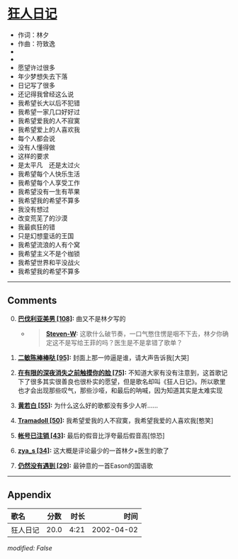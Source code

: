 # [狂人日记](https://music.163.com/song?id=67075)

* 作词：林夕
* 作曲：符致逸
*
*
* 愿望许过很多
* 年少梦想失去下落
* 日记写了很多
* 还记得我曾经这么说
* 我希望长大以后不犯错
* 我希望一家几口好好过
* 我希望爱我的人不寂寞
* 我希望爱上的人喜欢我
* 每个人都会说
* 没有人懂得做
* 这样的要求
* 是太平凡　还是太过火
* 我希望每个人快乐生活
* 我希望每个人享受工作
* 我希望没有一生有苹果
* 我希望我的希望不算多
* 我没有想过
* 改变荒芜了的沙漠
* 我最疯狂的错
* 只是幻想童话的王国
* 我希望流浪的人有个窝
* 我希望主义不是个枷锁
* 我希望世界和平没战火
* 我希望我的希望不算多


---

## Comments
0. **[巴伐利亚美男 \[108\]](https://music.163.com/#/user/home?id=69365125):** 曲又不是林夕写的
	* > **[Steven-W](https://music.163.com/#/user/home?id=40239694):** 这歌什么破节奏，一口气憋住愣是咽不下去，林夕你确定这不是写给王菲的吗？医生是不是拿错了歌单？

1. **[二敏陈棒棒哒 \[95\]](https://music.163.com/#/user/home?id=64699111):** 封面上那一帅逼是谁，请大声告诉我[大哭]

2. **[在有限的深夜消失之前触摸你的脸 \[75\]](https://music.163.com/#/user/home?id=116697221):** 不知道大家有没有注意到，这首歌记下了很多其实很善良也很朴实的愿望，但是歌名却叫《狂人日记》。所以歌里也才会出现那些叹气，那些沙哑，和最后的呐喊，因为知道其实是太难实现

3. **[黄若白 \[55\]](https://music.163.com/#/user/home?id=67468209):** 为什么这么好的歌都没有多少人听……

4. **[Tramadoll \[50\]](https://music.163.com/#/user/home?id=41961139):** 我希望爱我的人不寂寞，我希望我爱的人喜欢我[憨笑]

5. **[帐号已注销 \[43\]](https://music.163.com/#/user/home?id=33729183):** 最后的假音比浮夸最后假音高[惊恐]

6. **[zya_s \[34\]](https://music.163.com/#/user/home?id=81726603):** 这大概是评论最少的一首林夕+医生的歌了

7. **[仍然没有遇到 \[29\]](https://music.163.com/#/user/home?id=88305522):** 最钟意的一首Eason的国语歌



---

## Appendix

|歌名|分数|时长|时间|
|:---|:---:|---:|---:|
|狂人日记|20.0|4:21|2002-04-02

*modified: False*